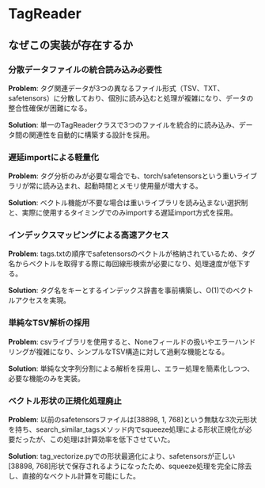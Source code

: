 # TagReader

## なぜこの実装が存在するか

### 分散データファイルの統合読み込み必要性
**Problem**: タグ関連データが3つの異なるファイル形式（TSV、TXT、safetensors）に分散しており、個別に読み込むと処理が複雑になり、データの整合性確保が困難になる。

**Solution**: 単一のTagReaderクラスで3つのファイルを統合的に読み込み、データ間の関連性を自動的に構築する設計を採用。

### 遅延importによる軽量化
**Problem**: タグ分析のみが必要な場合でも、torch/safetensorsという重いライブラリが常に読み込まれ、起動時間とメモリ使用量が増大する。

**Solution**: ベクトル機能が不要な場合は重いライブラリを読み込まない選択制と、実際に使用するタイミングでのみimportする遅延import方式を採用。

### インデックスマッピングによる高速アクセス
**Problem**: tags.txtの順序でsafetensorsのベクトルが格納されているため、タグ名からベクトルを取得する際に毎回線形検索が必要になり、処理速度が低下する。

**Solution**: タグ名をキーとするインデックス辞書を事前構築し、O(1)でのベクトルアクセスを実現。

### 単純なTSV解析の採用
**Problem**: csvライブラリを使用すると、Noneフィールドの扱いやエラーハンドリングが複雑になり、シンプルなTSV構造に対して過剰な機能となる。

**Solution**: 単純な文字列分割による解析を採用し、エラー処理を簡素化しつつ、必要な機能のみを実装。

### ベクトル形状の正規化処理廃止
**Problem**: 以前のsafetensorsファイルは[38898, 1, 768]という無駄な3次元形状を持ち、search_similar_tagsメソッド内でsqueeze処理による形状正規化が必要だったが、この処理は計算効率を低下させていた。

**Solution**: tag_vectorize.pyでの形状最適化により、safetensorsが正しい[38898, 768]形状で保存されるようになったため、squeeze処理を完全に除去し、直接的なベクトル計算を可能にした。